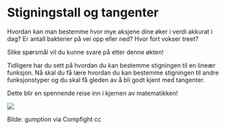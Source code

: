 # Stigningstall og tangenter

Hvordan kan man bestemme hvor mye aksjene dine øker i verdi akkurat i dag?  Er antall bakterier på vei opp eller ned? Hvor fort vokser treet?

Slike spørsmål vil du kunne svare på etter denne økten!

Tidligere har du sett på hvordan du kan bestemme stigningen til en lineær funksjon. Nå skal du få lære hvordan du kan bestemme stigningen til andre funksjonstyper og du skal få gleden av å bli godt kjent med tangenter.

Dette blir en spennende reise inn i kjernen av matematikken!

![](/bilder/Tangentforside.jpg)

Bilde: gumption via Compfight cc